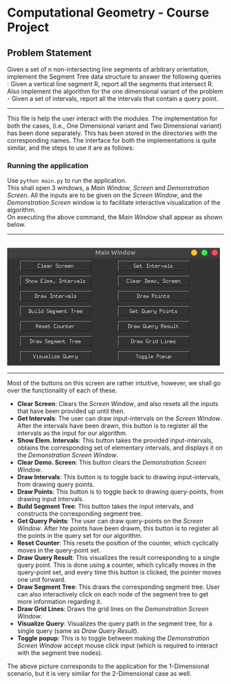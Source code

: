 # Computational Geometry - Course Project

## Problem Statement
Given a set of n non-intersecting line segments of arbitrary orientation, implement the Segment Tree data structure to answer the following queries : Given a vertical line segment R, report all the segments that intersect R. Also implement the algorithm for the one dimensional variant of the problem - Given a set of intervals, report all the intervals that contain a query point.

---

This file is help the user interact with the modules. The implementation for both the cases, (i.e., One Dimensional variant and Two Dimensional variant) has been done separately. This has been stored in the directories with the corresponding names. The interface for both the implementations is quite similar, and the steps to use it are as follows:

### Running the application
Use ``` python main.py ``` to run the application. <br>
This shall open 3 windows, a *Main Window*, *Screen* and *Demonstration Screen*. All the inputs are to be given on the *Screen Window*, and the *Demonstration Screen* window is to facilitate interactive visualization of the algorithm. <br>
On executing the above command, the *Main Window* shall appear as shown below.

---
<br> ![image](main_window.png)

--- 
Most of the buttons on this screen are rather intuitive, however, we shall go over the functionality of each of these.

* **Clear Screen**: Clears the *Screen Window*, and also resets all the inputs that have been provided up until then.
* **Get Intervals**: The user can draw input-intervals on the *Screen Window*. After the intervals have been drawn, this button is to register all the intervals as the input for our algorithm.
* **Show Elem. Intervals**: This button takes the provided input-intervals, obtains the corresponding set of elementary intervals, and displays it on the *Demonstration Screen Window*.
* **Clear Demo. Screen**: This button clears the *Demonstration Screen Window*.
* **Draw Intervals**: This button is to toggle back to drawing input-intervals, from drawing query points.
* **Draw Points**: This button is to toggle back to drawing query-points, from drawing input intervals.
* **Build Segment Tree**: This button takes the input intervals, and constructs the corresponding segment tree.
* **Get Query Points**: The user can draw query-points on the *Screen Window*. After hte points have been drawm, this button is to register all the points in the query set for our algorithm.
* **Reset Counter**: This resets the position of the counter, which cyclically moves in the query-point set.
* **Draw Query Result**: This visualizes the result corresponding to a single query point. This is done using a counter, which cylically moves in the query-point set, and every time this button is clicked, the pointer moves one unit forward.
* **Draw Segment Tree**: This draws the corresponding segment tree. User can also interactively click on each node of the segment tree to get more information regarding it.
* **Draw Grid Lines**: Draws the grid lines on the *Demonstration Screen Window*.
* **Visualize Query**: Visualizes the query path in the segment tree, for a single query (same as *Draw Query Result*).
* **Toggle popup**: This is to toggle between making the *Demonstration Screen Window* accept mouse click input (which is required to interact with the segment tree nodes).

The above picture corresponds to the application for the 1-Dimensional scenario, but it is very similar for the 2-Dimensional case as well.
